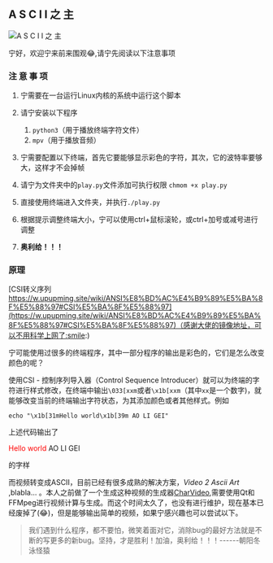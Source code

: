 ## A S C I I 之 主

![A S C I I 之 主](https://github.com/ZzqiZQute/lord_of_ascii/blob/master/lord_of_terminal.gif)

宁好，欢迎宁来前来围观:joy:,请宁先阅读以下注意事项

### 注 意 事 项

1. 宁需要在一台运行Linux内核的系统中运行这个脚本
2. 请宁安装以下程序

    1. `python3`（用于播放终端字符文件）
    2. `mpv`（用于播放音频）
3. 宁需要配置以下终端，首先它要能够显示彩色的字符，其次，它的波特率要够大，这样才不会掉帧
4. 请宁为文件夹中的`play.py`文件添加可执行权限 `chmom +x play.py`
5. 直接使用终端进入文件夹，并执行`./play.py`
6. 根据提示调整终端大小，宁可以使用ctrl+鼠标滚轮，或ctrl+加号或减号进行调整
7. __奥利给！！！__

### 原理

[CSI转义序列 https://w.upupming.site/wiki/ANSI%E8%BD%AC%E4%B9%89%E5%BA%8F%E5%88%97#CSI%E5%BA%8F%E5%88%97](https://w.upupming.site/wiki/ANSI%E8%BD%AC%E4%B9%89%E5%BA%8F%E5%88%97#CSI%E5%BA%8F%E5%88%97)（感谢大佬的镜像地址，可以不用科学上网了:smile:)

宁可能使用过很多的终端程序，其中一部分程序的输出是彩色的，它们是怎么改变颜色的呢？

使用CSI - 控制序列导入器（Control Sequence Introducer）就可以为终端的字符进行样式修改，在终端中输出`\033[xxm`或者`\x1b[xxm`（其中`xx`是一个数字)，就能够改变当前的终端输出字符状态，为其添加颜色或者其他样式。例如
```shell
echo "\x1b[31mHello world\x1b[39m AO LI GEI"
```
上述代码输出了

<span style="color:red">Hello world</span> AO LI GEI 

的字样

而视频转变成ASCII，目前已经有很多成熟的解决方案，_Video 2 Ascii Art_ ,blabla... 。本人之前做了一个生成这种视频的生成器[CharVideo](https://github.com/ZzqiZQute/CharVideoCharVideo),需要使用Qt和FFMpeg进行视频计算与生成。而这个时间太久了，也没有进行维护，现在基本已经废掉了(:joy:)，但是能够输出简单的视频，如果宁感兴趣也可以尝试以下。

<blockquote>
    我们遇到什么程序，都不要怕，微笑着面对它，消除bug的最好方法就是不断的写更多的新bug。坚持，才是胜利！加油，奥利给！！！------朝阳冬泳怪猿
<blockquote>
